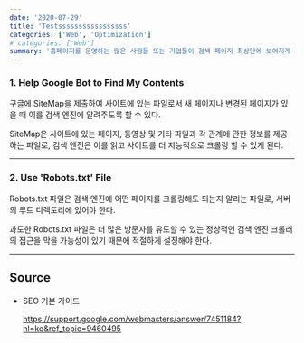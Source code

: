 ```yaml
---
date: '2020-07-29'
title: 'Testsssssssssssssssss'
categories: ['Web', 'Optimization']
# categories: ['Web']
summary: '홈페이지를 운영하는 많은 사람들 또는 기업들이 검색 페이지 최상단에 보여지게 하기 위해 어떤 최적화 작업을 하는지 알아보자.페이지 최상단에 보여지게 하기 위해 어떤 최적화 작업을 하는지 알아보자.페이지 최상단에 보여지게 하기 위해 어떤 최적화 작업을 하는지 알아보자.페이지 최상단에 보여지게 하기 위해 어떤 최적화 작업을 하는지 알아보자.페이지 최상단에 보여지게 하기 위해 어떤 최적화 작업을 하는지 알아보자.알아보자.페이지 최상단에 보여지게 하기 위해 어떤 최적화 작업을 하는지 알아보자.알아보자.페이지 최상단에 보여지게 하기 위해 어떤 최적화 작업을 하는지 알아보자.알아보자.페이지 최상단에 보여지게 하기 위해 어떤 최적화 작업을 하는지 알아보자.알아보자.페이지 최상단에 보여지게 하기 위해 어떤 최적화 작업을 하는지 알아보자.'
---
```


### 1. Help Google Bot to Find My Contents

구글에 SiteMap을 제출하여 사이트에 있는 파일로서 새 페이지나 변경된 페이지가 있을 때 이를 검색 엔진에 알려주도록 할 수 있다.

SiteMap은 사이트에 있는 페이지, 동영상 및 기타 파일과 각 관계에 관한 정보를 제공하는 파일로, 검색 엔진은 이를 읽고 사이트를 더 지능적으로 크롤링 할 수 있게 된다.

---

### 2. Use 'Robots.txt' File

Robots.txt 파일은 검색 엔진에 어떤 페이지를 크롤링해도 되는지 알리는 파일로, 서버의 루트 디렉토리에 있어야 한다.

과도한 Robots.txt 파일은 더 많은 방문자를 유도할 수 있는 정상적인 검색 엔진 크롤러의 접근을 막을 가능성이 있기 때문에 적절하게 설정해야 한다.

---

## Source

- SEO 기본 가이드

  [<https://support.google.com/webmasters/answer/7451184?hl=ko&ref_topic=9460495>](https://support.google.com/webmasters/answer/7451184?hl=ko&ref_topic=9460495)
